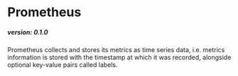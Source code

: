 # Prometheus
##### version: 0.1.0

Prometheus collects and stores its metrics as time series data, 
i.e. metrics information is stored with the timestamp at which it was recorded, 
alongside optional key-value pairs called labels.
